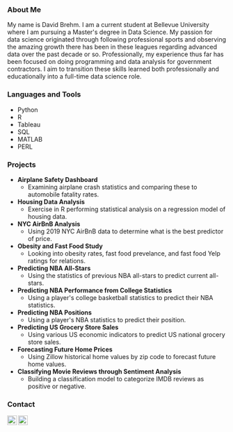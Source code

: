 ### About Me
My name is David Brehm. I am a current student at Bellevue University where I am pursuing a Master's degree in Data Science. My passion for data science originated through following professional sports and observing the amazing growth there has been in these leagues regarding advanced data over the past decade or so. Professionally, my experience thus far has been focused on doing programming and data analysis for government contractors. I aim to transition these skills learned both professionally and educationally into a full-time data science role.

### Languages and Tools
* Python
* R
* Tableau
* SQL
* MATLAB
* PERL

### Projects
* **Airplane Safety Dashboard** 
  * Examining airplane crash statistics and comparing these to automobile fatality rates.
* **Housing Data Analysis**
  * Exercise in R performing statistical analysis on a regression model of housing data.
* **NYC AirBnB Analysis**
  * Using 2019 NYC AirBnB data to determine what is the best predictor of price.
* **Obesity and Fast Food Study**
  * Looking into obesity rates, fast food prevelance, and fast food Yelp ratings for relations. 
* **Predicting NBA All-Stars**
  * Using the statistics of previous NBA all-stars to predict current all-stars.
* **Predicting NBA Performance from College Statistics**
  * Using a player's college basketball statistics to predict their NBA statistics.
* **Predicting NBA Positions**
  * Using a player's NBA statistics to predict their position.
* **Predicting US Grocery Store Sales**
  * Using various US economic indicators to predict US national grocery store sales.
* **Forecasting Future Home Prices**
  * Using Zillow historical home values by zip code to forecast future home values.
* **Classifying Movie Reviews through Sentiment Analysis**
  * Building a classification model to categorize IMDB reviews as positive or negative.


### Contact

<a href="mailto:d.brehm@gmail.com">
  <img align="left" alt="David's Email" width="22px" src="https://cdn.worldvectorlogo.com/logos/gmail-icon.svg" />
</a>
<a href="https://www.linkedin.com/in/dbrehm/">
  <img align="left" alt="David's LinkedIn" width="22px" src="https://cdn.worldvectorlogo.com/logos/linkedin-icon-2.svg" />
</a>
